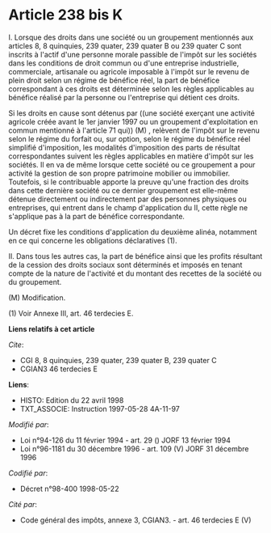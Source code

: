 # Article 238 bis K

I. Lorsque des droits dans une société ou un groupement mentionnés aux articles 8, 8 quinquies, 239 quater, 239 quater B ou
239 quater C sont inscrits à l'actif d'une personne morale passible de l'impôt sur les sociétés dans les conditions de droit
commun ou d'une entreprise industrielle, commerciale, artisanale ou agricole imposable à l'impôt sur le revenu de plein droit
selon un régime de bénéfice réel, la part de bénéfice correspondant à ces droits est déterminée selon les règles applicables
au bénéfice réalisé par la personne ou l'entreprise qui détient ces droits.

Si les droits en cause sont détenus par ((une société exerçant une activité agricole créée avant le 1er janvier 1997 ou un
groupement d'exploitation en commun mentionné à l'article 71 qui)) (M) , relèvent de l'impôt sur le revenu selon le régime du
forfait ou, sur option, selon le régime du bénéfice réel simplifié d'imposition, les modalités d'imposition des parts de
résultat correspondantes suivent les règles applicables en matière d'impôt sur les sociétés. Il en va de même lorsque cette
société ou ce groupement a pour activité la gestion de son propre patrimoine mobilier ou immobilier. Toutefois, si le
contribuable apporte la preuve qu'une fraction des droits dans cette dernière société ou ce dernier groupement est elle-même
détenue directement ou indirectement par des personnes physiques ou entreprises, qui entrent dans le champ d'application du
II, cette règle ne s'applique pas à la part de bénéfice correspondante.

Un décret fixe les conditions d'application du deuxième alinéa, notamment en ce qui concerne les obligations déclaratives
(1).

II. Dans tous les autres cas, la part de bénéfice ainsi que les profits résultant de la cession des droits sociaux sont
déterminés et imposés en tenant compte de la nature de l'activité et du montant des recettes de la société ou du groupement.

(M) Modification.

(1) Voir Annexe III, art. 46 terdecies E.

**Liens relatifs à cet article**

_Cite_:

  - CGI 8, 8 quinquies, 239 quater, 239 quater B, 239 quater C
  - CGIAN3 46 terdecies E

**Liens**:

  - HISTO: Edition du 22 avril 1998
  - TXT_ASSOCIE: Instruction 1997-05-28 4A-11-97

_Modifié par_:

  - Loi n°94-126 du 11 février 1994 - art. 29 () JORF 13 février 1994
  - Loi n°96-1181 du 30 décembre 1996 - art. 109 (V) JORF 31 décembre 1996

_Codifié par_:

  - Décret n°98-400 1998-05-22

_Cité par_:

  - Code général des impôts, annexe 3, CGIAN3. - art. 46 terdecies E (V)
